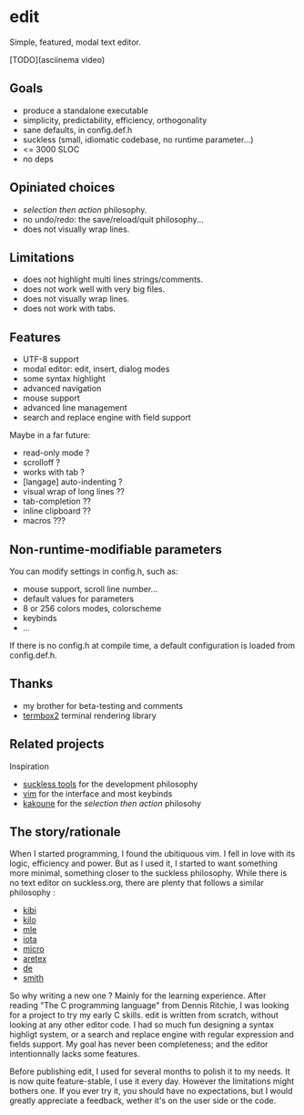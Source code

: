 # edit

Simple, featured, modal text editor.

[TODO](asciinema video)

## Goals

* produce a standalone executable
* simplicity, predictability, efficiency, orthogonality
* sane defaults, in config.def.h
* suckless (small, idiomatic codebase, no runtime parameter...)
* <= 3000 SLOC
* no deps

## Opiniated choices

* *selection then action* philosophy.
* no undo/redo: the save/reload/quit philosophy...
* does not visually wrap lines.

## Limitations

* does not highlight multi lines strings/comments.
* does not work well with very big files.
* does not visually wrap lines.
* does not work with tabs.

## Features

* UTF-8 support
* modal editor: edit, insert, dialog modes
* some syntax highlight
* advanced navigation
* mouse support
* advanced line management
* search and replace engine with field support

Maybe in a far future:
* read-only mode ?
* scrolloff ?
* works with tab ?
* [langage] auto-indenting ?
* visual wrap of long lines ??
* tab-completion ??
* inline clipboard ??
* macros ???

## Non-runtime-modifiable parameters

You can modify settings in config.h, such as:
- mouse support, scroll line number...
- default values for parameters
- 8 or 256 colors modes, colorscheme
- keybinds
- ...

If there is no config.h at compile time, a default configuration is loaded
from config.def.h.


## Thanks

- my brother for beta-testing and comments
- [termbox2](https://github.com/termbox/termbox2) terminal rendering library



## Related projects

Inspiration
- [suckless tools](https://suckless.org/) for the development philosophy
- [vim](https://www.vim.org/) for the interface and most keybinds
- [kakoune](https://kakoune.org/) for the *selection then action* philosohy


## The story/rationale

When I started programming, I found the ubitiquous vim. I fell in love with its logic, efficiency and power. But as I used it, I started to want something more minimal, something closer to the suckless philosophy. While there is no text editor on suckless.org, there are plenty that follows a similar philosophy :
- [kibi](https://github.com/ilai-deutel/kibi)
- [kilo](https://github.com/antirez/kilo)
- [mle](https://github.com/adsr/mle)
- [iota](https://github.com/gchp/iota)
- [micro](https://github.com/zyedidia/micro)
- [aretex](https://github.com/aretext/aretext)
- [de](https://github.com/driusan/de)
- [smith](https://github.com/IGI-111/Smith)

So why writing a new one ? Mainly for the learning experience. After reading "The C programming language" from Dennis Ritchie, I was looking for a project to try my early C skills. edit is written from scratch, without looking at any other editor code. I had so much fun designing a syntax highligt system, or a search and replace engine with regular expression and fields support. My goal has never been completeness; and the editor intentionnally lacks some features.

Before publishing edit, I used for several months to polish it to my needs. It is now quite feature-stable, I use it every day. However the limitations might bothers one. If you ever try it, you should have no expectations, but I would greatly appreciate a feedback, wether it's on the user side or the code.
